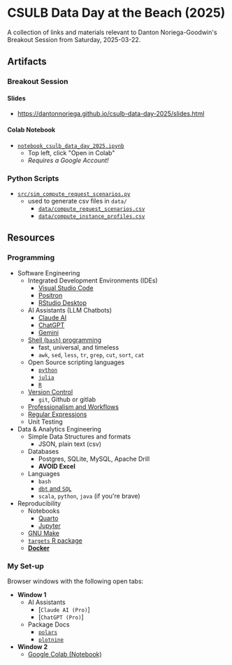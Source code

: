 # CSULB Data Day at the Beach (2025)

A collection of links and materials relevant to Danton Noriega-Goodwin's Breakout Session from Saturday, 2025-03-22.

## Artifacts

### Breakout Session

#### Slides

* https://dantonnoriega.github.io/csulb-data-day-2025/slides.html

#### Colab Notebook

* [`notebook_csulb_data_day_2025.ipynb`](https://github.com/dantonnoriega/csulb-data-day-2025/blob/main/notebook_csulb_data_day_2025.ipynb)
  * Top left, click "Open in Colab"
  * _Requires a Google Account!_

### Python Scripts

* [`src/sim_compute_request_scenarios.py`](src/sim_compute_request_scenarios.py)
  * used to generate csv files in `data/`
    * [`data/compute_request_scenarios.csv`](data/compute_request_scenarios.csv)
    * [`data/compute_instance_profiles.csv`](data/compute_instance_profiles.csv)

## Resources

### Programming

-   Software Engineering
    -   Integrated Development Environments (IDEs)
        -   [Visual Studio Code](https://code.visualstudio.com)
        -   [Positron](https://positron.posit.co/download.html)
        -   [RStudio Desktop](https://posit.co/download/rstudio-desktop/)
    -   AI Assistants (LLM Chatbots)
        - [Claude AI](https://claude.ai)
        - [ChatGPT](https://chatgpt.com)
        - [Gemini](https://gemini.google.com/app)
    -   [Shell (`bash`) programming](https://datascienceatthecommandline.com)
        -   fast, universal, and timeless
        -   `awk`, `sed`, `less`, `tr`, `grep`, `cut`, `sort`, `cat`
    -   Open Source scripting languages
        -   [`python`](https://wesmckinney.com/book/)
        -   [`julia`](https://julialang.org)
        -   [`R`](https://r4ds.hadley.nz)
    -   [Version Control](https://happygitwithr.com)
        -   `git`, Github or gitlab
    -   [Professionalism and Workflows](https://vdsbook.com/01-veridical_ds)
    -   [Regular Expressions](https://regex101.com)
    -   Unit Testing
-   Data & Analytics Engineering
    -   Simple Data Structures and formats
        -   JSON, plain text (csv)
    -   Databases
        -   Postgres, SQLite, MySQL, Apache Drill
        -   **AVOID Excel**
    -   Languages
        -   `bash`
        -   [`dbt` and `SQL`](https://www.getdbt.com)
        -   `scala`, `python`, `java` (if you're brave)
-   Reproducibility
    -   Notebooks
        -   [Quarto](https://quarto.org)
        -   [Jupyter](https://jupyter.org)
    -   [GNU Make](https://www.gnu.org/software/make/)
    -   [`targets` R package](https://docs.ropensci.org/targets/)
    -   [**Docker**](https://github.com/RamiKrispin/vscode-r)

### My Set-up

Browser windows with the following open tabs:

- **Window 1**
    - AI Assistants
        - [`Claude AI (Pro)`]
        - [`ChatGPT (Pro)`]
    - Package Docs
        - [`polars`](https://docs.pola.rs)
        - [`plotnine`](https://plotnine.org)
- **Window 2**
    - [Google Colab (Notebook)](https://colab.research.google.com)